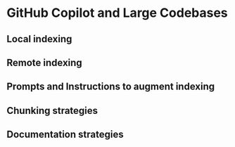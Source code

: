 # GitHub Copilot and Large Codebases

## Local indexing

## Remote indexing

## Prompts and Instructions to augment indexing

## Chunking strategies

## Documentation strategies
